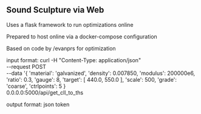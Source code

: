 ## Sound Sculpture via Web

Uses a flask framework to run optimizations online

Prepared to host online via a docker-compose configuration

Based on code by /evanprs for optimization



input format:
curl -H "Content-Type: application/json" \
    --request POST \
    --data '{
	'material': 'galvanized',
	'density': 0.007850,
	'modulus': 200000e6,
	'ratio': 0.3,
	'gauge': 8,
	'target': [ 440.0, 550.0 ],
	'scale': 500,
	'grade': 'coarse',
	'ctrlpoints': 5
    } \
    0.0.0.0:5000/api/get_cll_to_ths

output format:
json token

